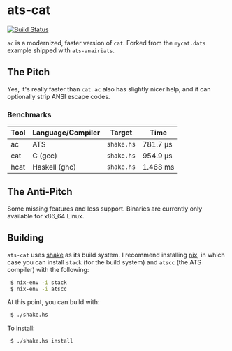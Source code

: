 # ats-cat

[![Build Status](https://travis-ci.org/vmchale/fastcat.svg?branch=master)](https://travis-ci.org/vmchale/fastcat)

`ac` is a modernized, faster version of `cat`. Forked from the `mycat.dats`
example shipped with `ats-anairiats`.

## The Pitch

Yes, it's really faster than `cat`. `ac` also has slightly nicer help, and it
can optionally strip ANSI escape codes.

### Benchmarks

| Tool | Language/Compiler | Target | Time |
| ---- | -------- | ------ | ---- |
| ac   | ATS | `shake.hs` | 781.7 μs |
| cat  | C (gcc) | `shake.hs` | 954.9 μs |
| hcat | Haskell (ghc) | `shake.hs` | 1.468 ms |

## The Anti-Pitch

Some missing features and less support. Binaries are currently only
available for x86\_64 Linux.

## Building

`ats-cat` uses [shake](http://shakebuild.com/) as its build system. I recommend
installing [nix](https://nixos.org/nix/), in which case you can
install `stack` (for the build system) and `atscc` (the ATS compiler) with the
following:

```bash
 $ nix-env -i stack
 $ nix-env -i atscc
```

At this point, you can build with:

```bash
 $ ./shake.hs
```

To install:

```bash
 $ ./shake.hs install
```
